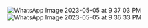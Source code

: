 ![WhatsApp Image 2023-05-05 at 9 37 03 PM](https://user-images.githubusercontent.com/78703526/236595748-f3c4d994-e250-4b96-8614-03ca95a2dc25.jpeg)
![WhatsApp Image 2023-05-05 at 9 36 33 PM](https://user-images.githubusercontent.com/78703526/236595750-59ff8cf9-c92d-4fed-91a3-aef407350793.jpeg)
